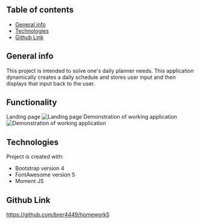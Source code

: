 ## Table of contents

- [General info](#general-info)
- [Technologies](#technologies)
- [Github Link](#github-link)

## General info

This project is intended to solve one's daily planner needs. This application dynamically creates a daily schedule and stores user input and then displays that input back to the user.

## Functionality

Landing page
![Landing page](https://github.com/brer4449/homework5/blob/master/images/schedule1.png)
Demonstration of working application
![Demonstration of working application](https://github.com/brer4449/homework5/blob/master/images/schedule2.png)

## Technologies

Project is created with:

- Bootstrap version 4
- FontAwesome version 5
- Moment JS

## Github Link

https://github.com/brer4449/homework5
